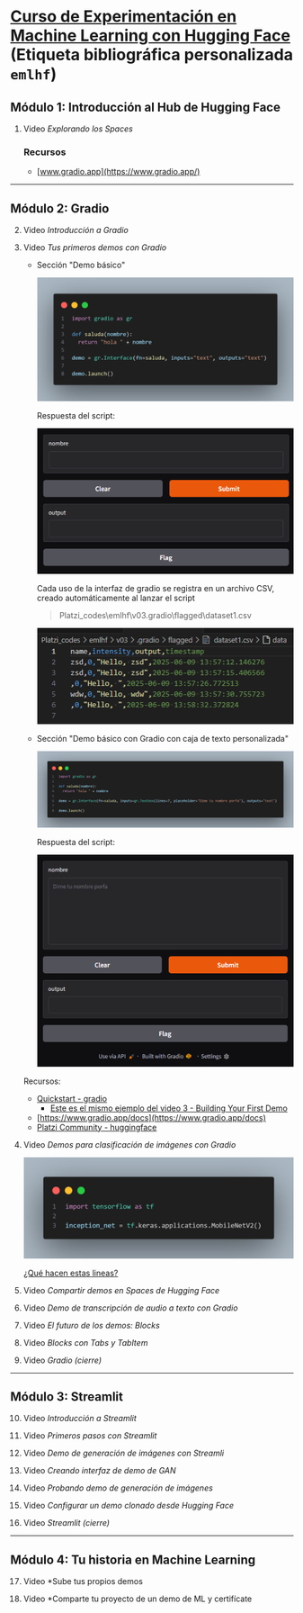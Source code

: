 # [Curso de Experimentación en Machine Learning con Hugging Face](https://platzi.com/cursos/demos-machine-learning/) (Etiqueta bibliográfica personalizada `emlhf`)

## Módulo 1: Introducción al Hub de Hugging Face

1. Video *Explorando los Spaces*
  
   ### Recursos

   - [www.gradio.app](https://www.gradio.app/)

---

## Módulo 2: Gradio

2. Video *Introducción a Gradio*  

3. Video *Tus primeros demos con Gradio*  
  
   - Sección "Demo básico"
  
     ![alt text](../../../assets/images/emlhf_v03_seccion_demo_basico.png)
  
     Respuesta del script:
  
     ![alt text](../../../assets/images/emlhf_v03_seccion_demo_basico_RESPUESTA.png)

     Cada uso de la interfaz de gradio se registra en un archivo CSV, creado automáticamente al lanzar el script
     > Platzi_codes\emlhf\v03\.gradio\flagged\dataset1.csv

     ![alt text](../../../assets/images/emlhf_v03_seccion_demo_basico_logging.png)
  
   - Sección "Demo básico con Gradio con caja de texto personalizada"
  
     ![alt text](../../../assets/images/emlhf_v03_seccion_demo_basico_input.png)
  
     Respuesta del script:
  
     ![alt text](../../../assets/images/emlhf_v03_seccion_demo_basico_input_RESPUESTA.png)
  
   Recursos:
   - [Quickstart - gradio](https://www.gradio.app/guides/quickstart)
     - [Este es el mismo ejemplo del video 3 - Building Your First Demo](https://www.gradio.app/guides/quickstart#building-your-first-demo)
   - [https://www.gradio.app/docs](https://www.gradio.app/docs)
   - [Platzi Community - huggingface](https://huggingface.co/platzi)

4. Video *Demos para clasificación de imágenes con Gradio*  
  
   ![alt text](../../../assets/images/emlhf_v04_seccion_modelo_MobileNetV2_de_TensorFlow.png)
  
   [¿Qué hacen estas lineas?](v04_modelo_MobileNetV2_de_TensorFlow.md)


5. Video *Compartir demos en Spaces de Hugging Face*

6. Video *Demo de transcripción de audio a texto con Gradio*

7. Video *El futuro de los demos: Blocks*

8. Video *Blocks con Tabs y TabItem*

9.  Video *Gradio (cierre)*

---

## Módulo 3: Streamlit

10. Video *Introducción a Streamlit*

11. Video *Primeros pasos con Streamlit*

12. Video *Demo de generación de imágenes con Streamli*

13. Video *Creando interfaz de demo de GAN*

14. Video *Probando demo de generación de imágenes*

15. Video *Configurar un demo clonado desde Hugging Face*

16. Video *Streamlit (cierre)*


---

## Módulo 4: Tu historia en Machine Learning

17. Video *Sube tus propios demos

18. Video *Comparte tu proyecto de un demo de ML y certifícate
